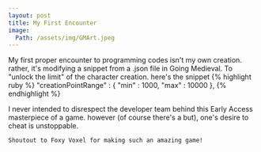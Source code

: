 ```yaml
---
layout: post
title: My First Encounter
image:
  Path: /assets/img/GMArt.jpeg
---
```

My first proper encounter to programming codes isn't my own creation. rather, it's modifying a snippet from a .json file in Going Medieval. To "unlock the limit" of the character creation.
here's the snippet
{% highlight ruby %}
"creationPointRange" : {
    "min" : 1000,
    "max" : 10000
},
{% endhighlight %}

I never intended to disrespect the developer team behind this Early Access masterpiece of a game. however (of course there's a but), one's desire to cheat is unstoppable.

```
Shoutout to Foxy Voxel for making such an amazing game!
```
